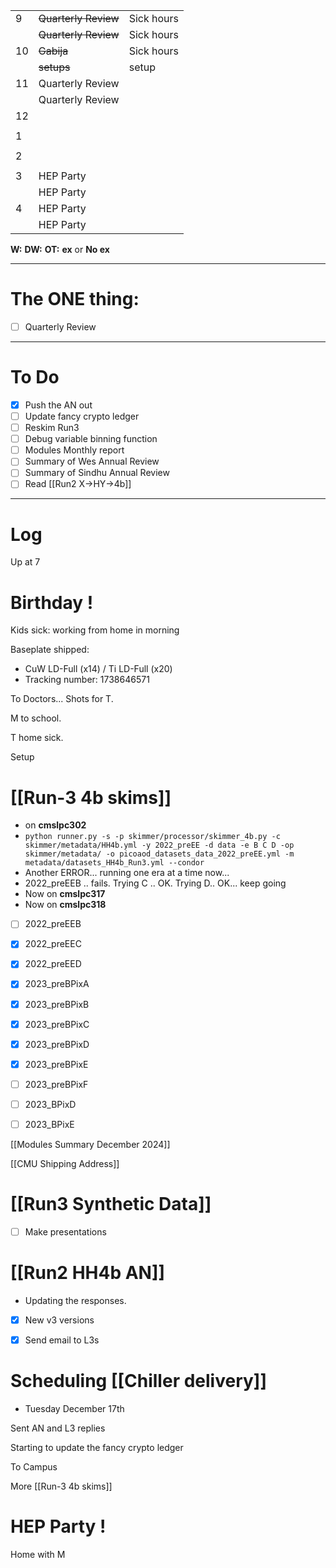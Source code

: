 
|     |                      |            |
| --- | -------------------- | ---------- |
| 9   | ~~Quarterly Review~~ | Sick hours |
|     | ~~Quarterly Review~~ | Sick hours |
| 10  | ~~Gabija~~           | Sick hours |
|     | ~~setups~~           | setup      |
| 11  | Quarterly Review     |            |
|     | Quarterly Review     |            |
| 12  |                      |            |
|     |                      |            |
| 1   |                      |            |
|     |                      |            |
| 2   |                      |            |
|     |                      |            |
| 3   | HEP Party            |            |
|     | HEP Party            |            |
| 4   | HEP Party            |            |
|     | HEP Party            |            |

**W:**
**DW:**
**OT:**
**ex** or **No ex**

---
# The ONE thing: 
- [ ] Quarterly Review

---
# To Do

- [x] Push the AN out
- [ ] Update fancy crypto ledger
- [ ] Reskim Run3
- [ ] Debug variable binning function
- [ ] Modules Monthly report
- [ ] Summary of Wes Annual Review
- [ ] Summary of Sindhu Annual Review
- [ ] Read [[Run2 X->HY->4b]]

---

# Log

Up at 7 

# Birthday !

Kids sick: working from home in morning

Baseplate shipped:  
- CuW LD-Full (x14) / Ti LD-Full (x20) 
- Tracking number: 1738646571

To Doctors... Shots for T.

M to school.

T home sick. 

Setup

# [[Run-3 4b skims]]
- on **cmslpc302**
- `python runner.py -s -p skimmer/processor/skimmer_4b.py -c skimmer/metadata/HH4b.yml -y 2022_preEE -d data -e B C D -op skimmer/metadata/ -o picoaod_datasets_data_2022_preEE.yml -m metadata/datasets_HH4b_Run3.yml --condor`
- Another ERROR... running one era at a time now...
- 2022_preEEB .. fails. Trying C .. OK. Trying D.. OK... keep going
- Now on **cmslpc317**
- Now on **cmslpc318**
- [ ] 2022_preEEB 
- [x] 2022_preEEC
- [x] 2022_preEED
- [x] 2023_preBPixA
- [x] 2023_preBPixB
- [x] 2023_preBPixC
- [x] 2023_preBPixD
- [x] 2023_preBPixE
- [ ] 2023_preBPixF
- [ ] 2023_BPixD
- [ ] 2023_BPixE



[[Modules Summary December 2024]]

[[CMU Shipping Address]]


# [[Run3 Synthetic Data]]
- [ ] Make presentations


# [[Run2 HH4b AN]]
- Updating the responses. 
- [x] New v3 versions
- [x] Send email to L3s


# Scheduling [[Chiller delivery]]
- Tuesday December 17th

Sent AN and L3 replies

Starting to update the fancy crypto ledger

To Campus

More [[Run-3 4b skims]]

# HEP Party ! 

Home with M

